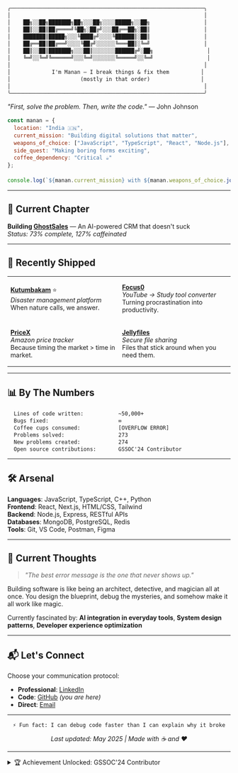```
╭─────────────────────────────────────────────────────────────╮
│                                                             │
│    ██╗░░██╗███████╗██╗░░░██╗░░░░█████╗░░██╗                 │
│    ██║░░██║██╔════╝╚██╗░██╔╝░░░██╔══██╗░██║                 │
│    ███████║█████╗░░░╚████╔╝░░░░╚██████║░██║                 │
│    ██╔══██║██╔══╝░░░░╚██╔╝░░░░░░╚═══██║░╚═╝                 │
│    ██║░░██║███████╗░░░██║░░░░░░░██████╔╝░██╗                 │
│    ╚═╝░░╚═╝╚══════╝░░░╚═╝░░░░░░░╚═════╝░░╚═╝                 │
│                                                             │
│             I'm Manan — I break things & fix them          │
│                      (mostly in that order)                │
│                                                             │
╰─────────────────────────────────────────────────────────────╯
```

<div align="left">

*"First, solve the problem. Then, write the code."* — John Johnson

```javascript
const manan = {
  location: "India 🇮🇳",
  current_mission: "Building digital solutions that matter",
  weapons_of_choice: ["JavaScript", "TypeScript", "React", "Node.js"],
  side_quest: "Making boring forms exciting",
  coffee_dependency: "Critical ☕"
};

console.log(`${manan.current_mission} with ${manan.weapons_of_choice.join(" & ")}`);
```

</div>

---

## 🎯 Current Chapter

**Building [GhostSales](https://ghostsales.vercel.app)** — An AI-powered CRM that doesn't suck  
*Status: 73% complete, 127% caffeinated*

---

## 🚀 Recently Shipped

<table>
<tr>
<td width="50%">

**[Kutumbakam](https://devkutumbakam.vercel.app)** ⭐  
*Disaster management platform*  
When nature calls, we answer.

</td>
<td width="50%">

**[Focus0](https://focusmnn.vercel.app)**  
*YouTube → Study tool converter*  
Turning procrastination into productivity.

</td>
</tr>
<tr>
<td>

**[PriceX](https://github.com/manan0209/PriceX)**  
*Amazon price tracker*  
Because timing the market > time in market.

</td>
<td>

**[Jellyfiles](https://github.com/manan0209/jellyfiles)**  
*Secure file sharing*  
Files that stick around when you need them.

</td>
</tr>
</table>

---

## 📊 By The Numbers

```
  Lines of code written:           ~50,000+
  Bugs fixed:                      ∞
  Coffee cups consumed:            [OVERFLOW ERROR]
  Problems solved:                 273
  New problems created:            274
  Open source contributions:       GSSOC'24 Contributor
```

---

## 🛠 Arsenal

**Languages**: JavaScript, TypeScript, C++, Python  
**Frontend**: React, Next.js, HTML/CSS, Tailwind  
**Backend**: Node.js, Express, RESTful APIs  
**Databases**: MongoDB, PostgreSQL, Redis  
**Tools**: Git, VS Code, Postman, Figma  

---

## 💭 Current Thoughts

> *"The best error message is the one that never shows up."*

Building software is like being an architect, detective, and magician all at once. You design the blueprint, debug the mysteries, and somehow make it all work like magic.

Currently fascinated by: **AI integration in everyday tools**, **System design patterns**, **Developer experience optimization**

---

## 📬 Let's Connect

Choose your communication protocol:

- **Professional**: [LinkedIn](https://linkedin.com/in/curiousmanan)
- **Code**: [GitHub](https://github.com/manan0209) *(you are here)*
- **Direct**: [Email](mailto:manangoel0209@gmail.com)

---

<div align="center">

```
⚡ Fun fact: I can debug code faster than I can explain why it broke
```

*Last updated: May 2025 | Made with ☕ and ❤️*

</div>

---

<details>
<summary>🏆 Achievement Unlocked: GSSOC'24 Contributor</summary>

<p align="center">
  <a href="https://gssoc.girlscript.tech/leaderboard">
      <img src="https://raw.githubusercontent.com/GSSoC24/Postman-Challenge/main/docs/assets/Postman%20White.png" width="65" height="65" />
      <img src="https://raw.githubusercontent.com/GSSoC24/Postman-Challenge/main/docs/assets/1.png" width="65" height="65" />
      <img src="https://raw.githubusercontent.com/GSSoC24/Postman-Challenge/main/docs/assets/2.png" width="65" height="65" />
      <img src="https://raw.githubusercontent.com/GSSoC24/Postman-Challenge/main/docs/assets/3.png" width="65" height="65" />
      <img src="https://raw.githubusercontent.com/GSSoC24/Postman-Challenge/main/docs/assets/4.png" width="65" height="65" />
      <img src="https://raw.githubusercontent.com/GSSoC24/Postman-Challenge/main/docs/assets/5.png" width="65" height="65" />
      <img src="https://raw.githubusercontent.com/GSSoC24/Postman-Challenge/main/docs/assets/6.png" width="65" height="65" />
      <img src="https://raw.githubusercontent.com/GSSoC24/Postman-Challenge/main/docs/assets/7.png" width="65" height="65" />
      <img src="https://raw.githubusercontent.com/GSSoC24/Postman-Challenge/main/docs/assets/8.png" width="65" height="65" />
      <img src="https://raw.githubusercontent.com/GSSoC24/Contributor/refs/heads/main/assets/Code%20Luminary.png" width="65" height="65" />
      <img src="https://raw.githubusercontent.com/GSSoC24/Contributor/refs/heads/main/assets/Git%20Explorer.png" width="65" height="65" />
      <img src="https://raw.githubusercontent.com/GSSoC24/Contributor/refs/heads/main/assets/Pull%20Expert.png" width="65" height="65" />
    </a>
</p>

*Unlocked through: Contributing to open source, learning in public, and helping fellow developers*

</details>
